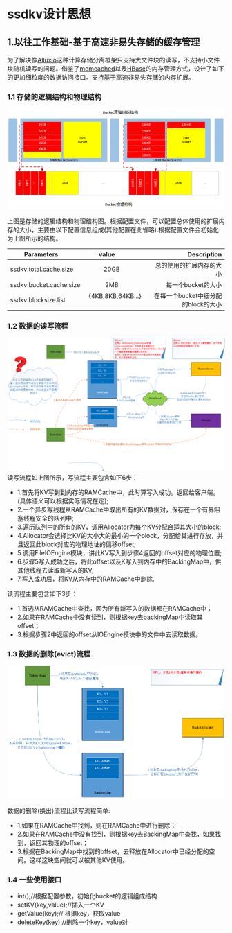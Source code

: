 # ssdkv设计思想

## 1.以往工作基础-基于高速非易失存储的缓存管理
为了解决像[Alluxio](http://www.alluxio.org/)这种计算存储分离框架只支持大文件块的读写，不支持小文件块随机读写的问题。借鉴了[memcached](https://memcached.org/)以及[HBase](https://hbase.apache.org/)的内存管理方式，设计了如下的更加细粒度的数据访问接口。支持基于高速非易失存储的内存扩展。
### 1.1 存储的逻辑结构和物理结构

![bucket_structure](docs/bucket_structure.png)

上图是存储的逻辑结构和物理结构图。根据配置文件，可以配置总体使用的扩展内存的大小，主要由以下配置信息组成(其他配置在此省略).根据配置文件会初始化为上图所示的结构。


| Parameters        | value           | Description  |
| ------------- |:-------------:| -----:|
| ssdkv.total.cache.size   | 20GB              |   总的使用的扩展内存的大小 |
| ssdkv.bucket.cache.size  | 2MB               |   每一个bucket的大小 |
| ssdkv.blocksize.list     | {4KB,8KB,64KB...}   |   在每一个bucket中细分配的block的大小|
    

### 1.2 数据的读写流程
![read-write](docs/ssdkv-read-write.png)
读写流程如上图所示，写流程主要包含如下6步：
 - 1.首先将KV写到到内存的RAMCache中，此时算写入成功。返回给客户端。(具体语义可以根据实际情况在定);
 - 2.一个异步写线程从RAMCache中取出所有的KV数据对，保存在一个有界阻塞线程安全的队列中;
 - 3.遍历队列中的所有的KV，调用Allocator为每个KV分配合适其大小的block;
 - 4.Allocator会选择比KV的大小大的最小的一个block，分配给其进行存放，并且返回此block对应的物理地址的偏移offset;
 - 5.调用FileIOEngine模块，讲此KV写入到步骤4返回的offset对应的物理位置;
 - 6.步骤5写入成功之后，将此offset以及K写入到内存中的BackingMap中，供其他线程去读取新写入的KV;
 - 7.写入成功后，将KV从内存中的RAMCache中删除.

读流程主要包含如下3步：
- 1.首选从RAMCache中查找，因为所有新写入的数据都在RAMCache中；
- 2.如果在RAMCache中没有读到，则根据key去backingMap中读取其offset；
- 3.根据步骤2中返回的offset从IOEngine模块中的文件中去读取数据。

### 1.3 数据的删除(evict)流程
![delete-evict](docs/ssdkv-evict.png)

数据的删除(换出)流程比读写流程简单:
 - 1.如果在RAMCache中找到，则在RAMCache中进行删除；
 - 2.如果在RAMCache中没有找到，则根据key去BackingMap中查找，如果找到，返回其物理的offset；
 - 3.根据在BackingMap中找到的offset，去释放在Allocator中已经分配的空间。这样这块空间就可以被其他KV使用。

### 1.4 一些使用接口
- int();//根据配置参数，初始化bucket的逻辑组成结构
- setKV(key,value);//插入一个KV
- getValue(key);// 根据key，获取value
- deleteKey(key);//删除一个key，value对




